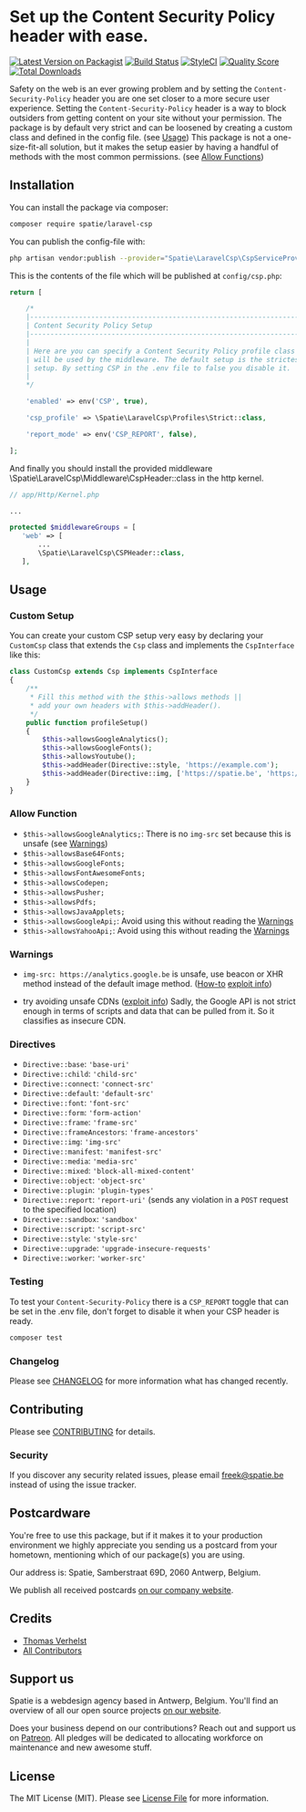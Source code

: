 # Set up the Content Security Policy header with ease.

[![Latest Version on Packagist](https://img.shields.io/packagist/v/spatie/laravel-csp.svg?style=flat-square)](https://packagist.org/packages/spatie/laravel-csp)
[![Build Status](https://img.shields.io/travis/spatie/laravel-csp/master.svg?style=flat-square)](https://travis-ci.org/spatie/laravel-csp)
[![StyleCI](https://styleci.io/repos/119958264/shield?branch=master)](https://styleci.io/repos/119958264)
[![Quality Score](https://img.shields.io/scrutinizer/g/spatie/laravel-csp.svg?style=flat-square)](https://scrutinizer-ci.com/g/spatie/laravel-csp)
[![Total Downloads](https://img.shields.io/packagist/dt/spatie/laravel-csp.svg?style=flat-square)](https://packagist.org/packages/spatie/laravel-csp)

Safety on the web is an ever growing problem and by setting the `Content-Security-Policy` header you are one set closer to a more secure user experience. 
Setting the `Content-Security-Policy` header is a way to block outsiders from getting content on your site without your permission. 
The package is by default very strict and can be loosened by creating a custom class and defined in the config file. (see [Usage](https://github.com/spatie/laravel-csp#usage))
This package is not a one-size-fit-all solution, but it makes the setup easier by having a handful of methods with the most common permissions. (see [Allow Functions](https://github.com/spatie/laravel-csp#allow-functions))

## Installation

You can install the package via composer:

```bash
composer require spatie/laravel-csp
```

You can publish the config-file with:

```bash
php artisan vendor:publish --provider="Spatie\LaravelCsp\CspServiceProvider" --tag="config"
```

This is the contents of the file which will be published at `config/csp.php`:

``` php
return [

    /*
    |--------------------------------------------------------------------------
    | Content Security Policy Setup
    |--------------------------------------------------------------------------
    |
    | Here are you can specify a Content Security Policy profile class that
    | will be used by the middleware. The default setup is the strictest
    | setup. By setting CSP in the .env file to false you disable it.
    |
    */

    'enabled' => env('CSP', true),

    'csp_profile' => \Spatie\LaravelCsp\Profiles\Strict::class,

    'report_mode' => env('CSP_REPORT', false),

];
```

And finally you should install the provided middleware \Spatie\LaravelCsp\Middleware\CspHeader::class in the http kernel.

```php
// app/Http/Kernel.php

...

protected $middlewareGroups = [
   'web' => [
       ...
       \Spatie\LaravelCsp\CSPHeader::class,
   ],
```
 
## Usage

### Custom Setup

You can create your custom CSP setup very easy by declaring your `CustomCsp` class that extends the `Csp` class and implements the `CspInterface` like this:

```php
class CustomCsp extends Csp implements CspInterface
{
    /**
     * Fill this method with the $this->allows methods ||
     * add your own headers with $this->addHeader().
     */
    public function profileSetup()
    {
        $this->allowsGoogleAnalytics();
        $this->allowsGoogleFonts();
        $this->allowsYoutube();
        $this->addHeader(Directive::style, 'https://example.com');
        $this->addHeader(Directive::img, ['https://spatie.be', 'https://example.com']);
    }
}
```

### Allow Function

- `$this->allowsGoogleAnalytics;`: There is no `img-src` set because this is unsafe (see [Warnings](https://github.com/spatie/laravel-csp#warnings)) 
- `$this->allowsBase64Fonts;`
- `$this->allowsGoogleFonts;`
- `$this->allowsFontAwesomeFonts;`
- `$this->allowsCodepen;`
- `$this->allowsPusher;`
- `$this->allowsPdfs;`
- `$this->allowsJavaApplets;`
- `$this->allowsGoogleApi;`: Avoid using this without reading the [Warnings](https://github.com/spatie/laravel-csp#warnings)
- `$this->allowsYahooApi;`: Avoid using this without reading the [Warnings](https://github.com/spatie/laravel-csp#warnings)

### Warnings

- `img-src: https://analytics.google.be` is unsafe, use beacon or XHR method instead of the default image method. ([How-to](https://developers.google.com/analytics/devguides/collection/gtagjs/sending-data#specify_different_transport_mechanisms) [exploit info](https://githubengineering.com/githubs-post-csp-journey/#img-src---how-scary-can-an-image-really-be))

- try avoiding unsafe CDNs ([exploit info](https://github.com/cure53/XSSChallengeWiki/wiki/H5SC-Minichallenge-3:-%22Sh*t,-it%27s-CSP!%22#conclusion))
Sadly, the Google API is not strict enough in terms of scripts and data that can be pulled from it. So it classifies as insecure CDN. 

### Directives

- `Directive::base`: `'base-uri'`
- `Directive::child`: `'child-src'`
- `Directive::connect`: `'connect-src'`
- `Directive::default`: `'default-src'`
- `Directive::font`: `'font-src'`
- `Directive::form`: `'form-action'`
- `Directive::frame`: `'frame-src'`
- `Directive::frameAncestors`: `'frame-ancestors'`
- `Directive::img`: `'img-src'`
- `Directive::manifest`: `'manifest-src'`
- `Directive::media`: `'media-src'`
- `Directive::mixed`: `'block-all-mixed-content'`
- `Directive::object`: `'object-src'`
- `Directive::plugin`: `'plugin-types'`
- `Directive::report`: `'report-uri'` (sends any violation in a `POST` request to the specified location)
- `Directive::sandbox`: `'sandbox'`
- `Directive::script`: `'script-src'`
- `Directive::style`: `'style-src'`
- `Directive::upgrade`: `'upgrade-insecure-requests'`
- `Directive::worker`: `'worker-src'`

### Testing

To test your `Content-Security-Policy` there is a `CSP_REPORT` toggle that can be set in the .env file, don't forget to disable it when your CSP header is ready.

``` bash
composer test
```

### Changelog

Please see [CHANGELOG](CHANGELOG.md) for more information what has changed recently.

## Contributing

Please see [CONTRIBUTING](CONTRIBUTING.md) for details.

### Security

If you discover any security related issues, please email freek@spatie.be instead of using the issue tracker.

## Postcardware

You're free to use this package, but if it makes it to your production environment we highly appreciate you sending us a postcard from your hometown, mentioning which of our package(s) you are using.

Our address is: Spatie, Samberstraat 69D, 2060 Antwerp, Belgium.

We publish all received postcards [on our company website](https://spatie.be/en/opensource/postcards).

## Credits

- [Thomas Verhelst](https://github.com/TVke)
- [All Contributors](../../contributors)

## Support us

Spatie is a webdesign agency based in Antwerp, Belgium. You'll find an overview of all our open source projects [on our website](https://spatie.be/opensource).

Does your business depend on our contributions? Reach out and support us on [Patreon](https://www.patreon.com/spatie). 
All pledges will be dedicated to allocating workforce on maintenance and new awesome stuff.

## License

The MIT License (MIT). Please see [License File](LICENSE.md) for more information.
